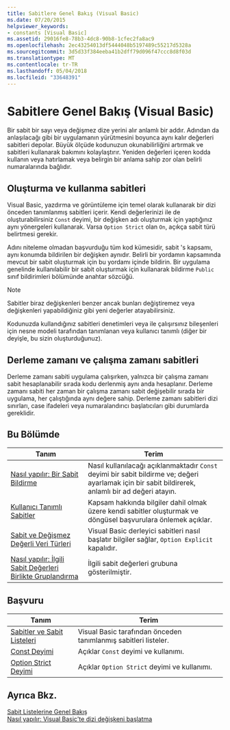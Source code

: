```yaml
---
title: Sabitlere Genel Bakış (Visual Basic)
ms.date: 07/20/2015
helpviewer_keywords:
- constants [Visual Basic]
ms.assetid: 29016fe8-78b3-4dc8-90b8-1cfec2fa8ac9
ms.openlocfilehash: 2ec43254013df5444048b5197489c55217d5328a
ms.sourcegitcommit: 3d5d33f384eeba41b2dff79d096f47ccc8d8f03d
ms.translationtype: MT
ms.contentlocale: tr-TR
ms.lasthandoff: 05/04/2018
ms.locfileid: "33648391"
---
```

# <a name="constants-overview-visual-basic"></a>Sabitlere Genel Bakış (Visual Basic)
Bir sabit bir sayı veya değişmez dize yerini alır anlamlı bir addır. Adından da anlaşılacağı gibi bir uygulamanın yürütmesini boyunca aynı kalır değerleri sabitleri depolar. Büyük ölçüde kodunuzun okunabilirliğini artırmak ve sabitleri kullanarak bakımını kolaylaştırır. Yeniden değerleri içeren kodda kullanın veya hatırlamak veya belirgin bir anlama sahip zor olan belirli numaralarında bağlıdır.  
  
## <a name="how-to-create-and-use-constants"></a>Oluşturma ve kullanma sabitleri  
 Visual Basic, yazdırma ve görüntüleme için temel olarak kullanarak bir dizi önceden tanımlanmış sabitleri içerir. Kendi değerlerinizi ile de oluşturabilirsiniz `Const` deyimi, bir değişken adı oluşturmak için yaptığınız aynı yönergeleri kullanarak. Varsa `Option Strict` olan `On`, açıkça sabit türü belirtmesi gerekir.  
  
 Adını niteleme olmadan başvurduğu tüm kod kümesidir, sabit 's kapsamı, aynı konumda bildirilen bir değişken aynıdır. Belirli bir yordamın kapsamında mevcut bir sabit oluşturmak için bu yordamı içinde bildirin. Bir uygulama genelinde kullanılabilir bir sabit oluşturmak için kullanarak bildirme `Public` sınıf bildirimleri bölümünde anahtar sözcüğü.  
  
> [!NOTE]
>  Sabitler biraz değişkenleri benzer ancak bunları değiştiremez veya değişkenleri yapabildiğiniz gibi yeni değerler atayabilirsiniz.  
  
 Kodunuzda kullandığınız sabitleri denetimleri veya ile çalışırsınız bileşenleri için nesne modeli tarafından tanımlanan veya kullanıcı tanımlı (diğer bir deyişle, bu sizin oluşturduğunuz).  
  
## <a name="compile-time-and-run-time-constants"></a>Derleme zamanı ve çalışma zamanı sabitleri  
 Derleme zamanı sabiti uygulama çalışırken, yalnızca bir çalışma zamanı sabit hesaplanabilir sırada kodu derlenmiş aynı anda hesaplanır. Derleme zamanı sabiti her zaman bir çalışma zamanı sabit değişebilir sırada bir uygulama, her çalıştığında aynı değere sahip. Derleme zamanı sabitleri dizi sınırları, case ifadeleri veya numaralandırıcı başlatıcıları gibi durumlarda gereklidir.  
  
## <a name="in-this-section"></a>Bu Bölümde  
  
|Tanım|Terim|  
|---|---|  
|[Nasıl yapılır: Bir Sabit Bildirme](../../../../visual-basic/programming-guide/language-features/constants-enums/how-to-declare-a-constant.md)|Nasıl kullanılacağı açıklanmaktadır `Const` deyimi bir sabit bildirme ve; değeri ayarlamak için bir sabit bildirerek, anlamlı bir ad değeri atayın.|  
|[Kullanıcı Tanımlı Sabitler](../../../../visual-basic/programming-guide/language-features/constants-enums/user-defined-constants.md)|Kapsam hakkında bilgiler dahil olmak üzere kendi sabitler oluşturmak ve döngüsel başvurulara önlemek açıklar.|  
|[Sabit ve Değişmez Değerli Veri Türleri](../../../../visual-basic/programming-guide/language-features/constants-enums/constant-and-literal-data-types.md)|Visual Basic derleyici sabitleri nasıl başlatır bilgiler sağlar, `Option Explicit` kapalıdır.|  
|[Nasıl yapılır: İlgili Sabit Değerleri Birlikte Gruplandırma](../../../../visual-basic/programming-guide/language-features/constants-enums/how-to-group-related-constant-values-together.md)|İlgili sabit değerleri grubuna gösterilmiştir.|  
  
## <a name="reference"></a>Başvuru  
  
|Tanım|Terim|  
|---|---|  
|[Sabitler ve Sabit Listeleri](../../../../visual-basic/language-reference/constants-and-enumerations.md)|Visual Basic tarafından önceden tanımlanmış sabitleri listeler.|  
|[Const Deyimi](../../../../visual-basic/language-reference/statements/const-statement.md)|Açıklar `Const` deyimi ve kullanımı.|  
|[Option Strict Deyimi](../../../../visual-basic/language-reference/statements/option-strict-statement.md)|Açıklar `Option Strict` deyimi ve kullanımı.|  
  
## <a name="see-also"></a>Ayrıca Bkz.  
 [Sabit Listelerine Genel Bakış](../../../../visual-basic/programming-guide/language-features/constants-enums/enumerations-overview.md)  
 [Nasıl yapılır: Visual Basic'te dizi değişkeni başlatma](../../../../visual-basic/programming-guide/language-features/arrays/how-to-initialize-an-array-variable.md)
